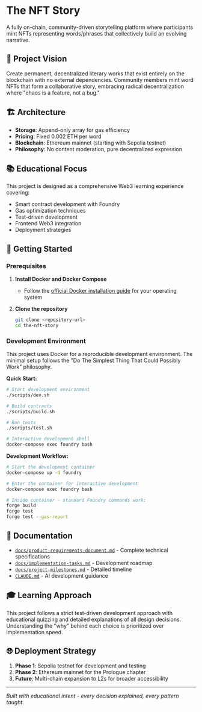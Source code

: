 # The NFT Story

A fully on-chain, community-driven storytelling platform where participants mint NFTs representing words/phrases that collectively build an evolving narrative.

## 🎯 Project Vision

Create permanent, decentralized literary works that exist entirely on the blockchain with no external dependencies. Community members mint word NFTs that form a collaborative story, embracing radical decentralization where "chaos is a feature, not a bug."

## 🏗️ Architecture

- **Storage**: Append-only array for gas efficiency
- **Pricing**: Fixed 0.002 ETH per word
- **Blockchain**: Ethereum mainnet (starting with Sepolia testnet)
- **Philosophy**: No content moderation, pure decentralized expression

## 📚 Educational Focus

This project is designed as a comprehensive Web3 learning experience covering:
- Smart contract development with Foundry
- Gas optimization techniques
- Test-driven development
- Frontend Web3 integration
- Deployment strategies

## 🚀 Getting Started

### Prerequisites

1. **Install Docker and Docker Compose**
   - Follow the [official Docker installation guide](https://docs.docker.com/engine/install/) for your operating system

2. **Clone the repository**
   ```bash
   git clone <repository-url>
   cd the-nft-story
   ```

### Development Environment

This project uses Docker for a reproducible development environment. The minimal setup follows the "Do The Simplest Thing That Could Possibly Work" philosophy.

**Quick Start:**
```bash
# Start development environment
./scripts/dev.sh

# Build contracts
./scripts/build.sh

# Run tests
./scripts/test.sh

# Interactive development shell
docker-compose exec foundry bash
```

**Development Workflow:**
```bash
# Start the development container
docker-compose up -d foundry

# Enter the container for interactive development
docker-compose exec foundry bash

# Inside container - standard Foundry commands work:
forge build
forge test
forge test --gas-report
```

## 📖 Documentation

- [`docs/product-requirements-document.md`](docs/product-requirements-document.md) - Complete technical specifications
- [`docs/implementation-tasks.md`](docs/implementation-tasks.md) - Development roadmap
- [`docs/project-milestones.md`](docs/project-milestones.md) - Detailed timeline
- [`CLAUDE.md`](CLAUDE.md) - AI development guidance

## 🎓 Learning Approach

This project follows a strict test-driven development approach with educational quizzing and detailed explanations of all design decisions. Understanding the "why" behind each choice is prioritized over implementation speed.

## 🌐 Deployment Strategy

1. **Phase 1**: Sepolia testnet for development and testing
2. **Phase 2**: Ethereum mainnet for the Prologue chapter
3. **Future**: Multi-chain expansion to L2s for broader accessibility

---

*Built with educational intent - every decision explained, every pattern taught.*